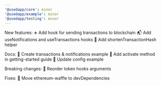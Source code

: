 ```yaml
---
'@usedapp/core': minor
'@usedapp/example': minor
'@usedapp/testing': minor
---
```


New features:
✈️ Add hook for sending transactions to blockchain
📬 Add useNotifications and useTransactions hooks
🥧 Add shortenTransactionHash helper

Docs:
🎤 Create transactions & notifications example
📄 Add activate method in getting-started guide
🚤 Update config example

Breaking changes:
🧷 Reorder token hooks arguments

Fixes:
💪 Move ethereum-waffle to devDependencies
